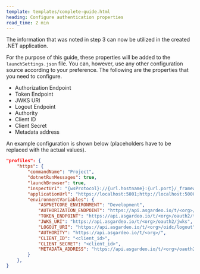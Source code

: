 ```yaml
---
template: templates/complete-guide.html
heading: Configure authentication properties
read_time: 2 min
---
```


The information that was noted in step 3 can now be utilized in the created .NET application.

For the purpose of this guide, these properties will be added to the `launchSettings.json` file. You can, however, use any other configuration source according to your preference. The following are the properties that you need to configure.

- Authorization Endpoint
- Token Endpoint
- JWKS URI
- Logout Endpoint
- Authority
- Client ID
- Client Secret
- Metadata address

An example configuration is shown below (placeholders have to be replaced with the actual values).

```json
"profiles": {
    "https": {
        "commandName": "Project",
        "dotnetRunMessages": true,
        "launchBrowser": true,
        "inspectUri": "{wsProtocol}://{url.hostname}:{url.port}/_framework/debug/ws-proxy?browser={browserInspectUri}",
        "applicationUrl": "https://localhost:5001;http://localhost:5000",
        "environmentVariables": {
            "ASPNETCORE_ENVIRONMENT": "Development",
            "AUTHORIZATION_ENDPOINT": "https://api.asgardeo.io/t/<org>/oauth2/authorize",
            "TOKEN_ENDPOINT": "https://api.asgardeo.io/t/<org>/oauth2/token",
            "JWKS_URI": "https://api.asgardeo.io/t/<org>/oauth2/jwks",
            "LOGOUT_URI": "https://api.asgardeo.io/t/<org>/oidc/logout",
            "AUTHORITY": "https://api.asgardeo.io/t/<org>/",
            "CLIENT_ID": "<client_id>",
            "CLIENT_SECRET": "<client_id>",
            "METADATA_ADDRESS": "https://api.asgardeo.io/t/<org>/oauth2/token/.well-known/openid-configuration"
        }
    },
}
```